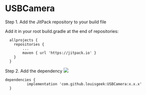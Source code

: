 # USBCamera



Step 1. Add the JitPack repository to your build file


Add it in your root build.gradle at the end of repositories:

	  allprojects {
	  	repositories {
			...
			maven { url 'https://jitpack.io' }
	  	}
	  }
Step 2. Add the dependency  [![](https://jitpack.io/v/louisgeek/USBCamera.svg)](https://jitpack.io/#louisgeek/USBCamera)

  	dependencies {
	          implementation 'com.github.louisgeek:USBCamera:x.x.x'
	  }


